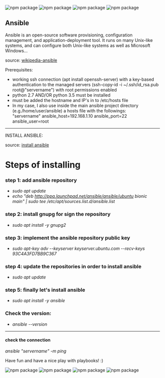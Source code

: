 ![npm package](https://img.shields.io/badge/ubuntu-16.04.6-purple.svg)
![npm package](https://img.shields.io/badge/ansible-2.9.23-black.svg)
![npm package](https://img.shields.io/badge/python-2.7.12-blue.svg)
![npm package](https://img.shields.io/badge/openssh-7.2p2-yellow.svg)


Ansible
------------------------------------------------------------------------
Ansible is an open-source software provisioning, configuration management, and application-deployment tool. It runs on many
Unix-like systems, and can configure both Unix-like systems as well as Microsoft Windows...

source: [wikipedia-ansible](https://en.wikipedia.org/wiki/Ansible_(software))

Prerequisites:

  - working ssh connection (apt install openssh-server)
    with a key-based authentication to the managed servers (ssh-copy-id -i ~/.ssh/id_rsa.pub root@"servername")
    with root permissions enabled
  - python 2.7 AND/OR python 3.5 must be installed
  - must be added the hostname and IP's in to /etc/hosts file
  - In my case, I also use inside the main ansible project directory (e.g./home/user/ansible) a hosts file with
    the followings:\
    "servername" ansible_host=192.168.1.10 ansible_port=22 ansible_user=root

------------------------------------------------------------------------
INSTALL ANSIBLE:

source: [install ansible](https://computingforgeeks.com/how-to-install-ansible-awx-on-debian-buster/)

<h1>Steps of installing</h1>

<h3>step 1: add ansible repository</h3>

- *sudo apt update*
- *echo "deb http://ppa.launchpad.net/ansible/ansible/ubuntu bionic main" | sudo tee /etc/apt/sources.list.d/ansible.list*

<h3>step 2: install gnupg for sign the repository</h3>

- *sudo apt install -y gnupg2*

<h3>step 3: implement the ansible repository public key</h3>

- *sudo apt-key adv --keyserver keyserver.ubuntu.com --recv-keys 93C4A3FD7BB9C367*

<h3>step 4: update the repositories in order to install ansible</h3>

- *sudo apt update*

<h3>step 5: finally let's install ansible</h3>

- *sudo apt install -y ansible*

<h3>Check the version:</h3>

- *ansible --version*

------------------------------------------------------------------------
<h4>check the connection</h4>

*ansible "servername" -m ping*

Have fun and have a nice play with playbooks! :)

![npm package](https://img.shields.io/badge/ubuntu-16.04.6-purple.svg)
![npm package](https://img.shields.io/badge/ansible-2.9.23-black.svg)
![npm package](https://img.shields.io/badge/python-2.7.12-blue.svg)
![npm package](https://img.shields.io/badge/openssh-7.2p2-yellow.svg)
